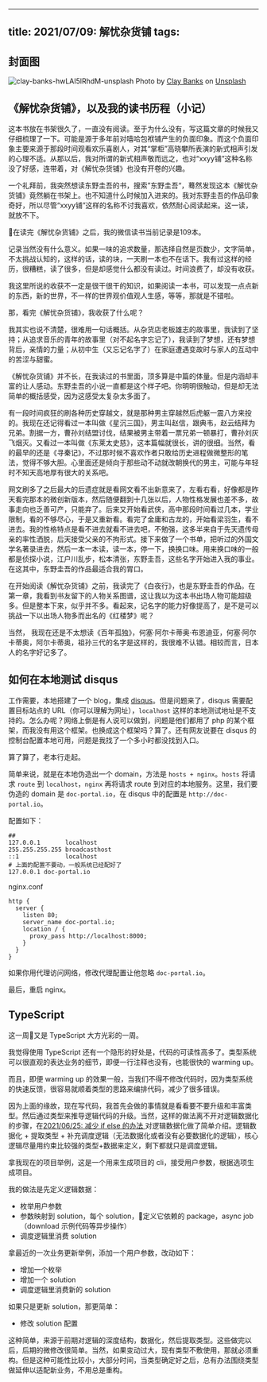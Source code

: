 
---
title: 2021/07/09: 解忧杂货铺
tags: 
---
## 封面图

![clay-banks-hwLAI5lRhdM-unsplash](https://user-images.githubusercontent.com/12655367/125046332-7e32a600-e0d0-11eb-9bad-53e86c7996dd.jpg)
Photo by <a href="https://unsplash.com/@claybanks?utm_source=unsplash&utm_medium=referral&utm_content=creditCopyText">Clay Banks</a> on <a href="https://unsplash.com/s/photos/japan-retailer?utm_source=unsplash&utm_medium=referral&utm_content=creditCopyText">Unsplash</a>
  

## 《解忧杂货铺》，以及我的读书历程（小记）
这本书放在书架很久了，一直没有阅读。至于为什么没有，写这篇文章的时候我又仔细梳理了一下。可能是源于多年前对嘻哈包袱铺产生的负面印象。而这个负面印象主要来源于那段时间观看欢乐喜剧人，对其“掌柜”高晓攀所表演的新式相声引发的心理不适。从那以后，我对所谓的新式相声敬而远之，也对“xxyy铺”这种名称没了好感，连带着，对《解忧杂货铺》也没有开卷的兴趣。

一个礼拜前，我突然想读东野圭吾的书，搜索”东野圭吾“，蓦然发现这本《解忧杂货铺》竟然躺在书架上。也不知道什么时候加入进来的。我对东野圭吾的作品印象奇好，所以尽管“xxyy铺”这样的名称不讨我喜欢，依然耐心阅读起来。这一读，就放不下。

在读完《解忧杂货铺》之后，我的微信读书当前记录是109本。

记录当然没有什么意义。如果一味的追求数量，那选择自然是页数少，文字简单，不太挑战认知的，这样的话，读的块，一天刷一本也不在话下。我有过这样的经历，很糟糕，读了很多，但是却感觉什么都没有读过。时间浪费了，却没有收获。

我这里所说的收获不一定是很干很干的知识，如果阅读一本书，可以发现一点点新的东西，新的世界，不一样的世界观价值观人生感，等等，那就是不错啦。

那，看完《解忧杂货铺》，我收获了什么呢？

我其实也说不清楚，很难用一句话概括。从杂货店老板雄志的故事里，我读到了坚持；从追求音乐的青年的故事里（对不起名字忘记了），我读到了梦想，还有梦想背后，亲情的力量；从初中生（又忘记名字了）在家庭遭遇变故时与家人的互动中的苦涩与甜蜜。

《解忧杂货铺》并不长，在我读过的书里面，顶多算是中篇的体量。但是内涵却丰富的让人感动。东野圭吾的小说一直都是这个样子吧。你明明很触动，但是却无法简单的概括感受，因为这感受太复杂太多面了。

有一段时间疯狂的刷各种历史穿越文，就是那种男主穿越然后虎躯一震八方来投的。我现在还记得看过一本叫做《星沉三国》，男主叫赵信，跟典韦，赵云结拜为兄弟。割据一方，曹孙刘结盟讨伐，结果被男主带着一票兄弟一顿暴打，曹孙刘灰飞烟灭。又看过一本叫做《东莱太史慈》，这本篇幅就很长，讲的很细。当然，看的最早的还是《寻秦记》，不过那时候不喜欢作者只敢给历史进程做微整形的笔法，觉得不够大胆。心里面还是倾向于那些动不动就改朝换代的男主，可能与年轻时不知天高地厚有很大的关系吧。

网文刷多了之后最大的后遗症就是看网文看不出新意来了，左看右看，好像都是昨天看完那本的微创新版本，然后随便翻到十几张以后，人物性格发展也差不多，故事走向也乏善可产，只能弃了。后来又开始看武侠，高中那段时间看过几本，学业限制，看的不够尽心，于是又重新看。看完了金庸和古龙的，开始看梁羽生，看不进去。我的性格特点是看不进去就看不进去吧，不勉强，这多半来自于先天遗传母亲的率性洒脱，后天接受父亲的不拘形式。接下来做了一个书单，把听过的外国文学名著录进去，然后一本一本读，读一本，停一下，换换口味。用来换口味的一般都是侦探小说，江户川乱步，松本清张，东野圭吾，这些名字开始进入我的事业。在这其中，东野圭吾的作品最适合我的胃口。

在开始阅读《解忧杂货铺》之前，我读完了《白夜行》，也是东野圭吾的作品。在第一章，我看到书友留下的人物关系图谱，这让我以为这本书出场人物可能超级多。但是整本下来，似乎并不多。看起来，记名字的能力好像提高了，是不是可以挑战一下以出场人物多而出名的《红楼梦》呢？

当然， 我现在还是不太想读《百年孤独》，何塞·阿尔卡蒂奥·布恩迪亚，何塞·阿尔卡蒂奥，阿尔卡蒂奥，祖孙三代的名字是这样的，我很难不认错。相较而言，日本人的名字好记多了。
## 如何在本地测试 disqus
工作需要，本地搭建了一个 blog，集成 [disqus](https://disqus.com/)。但是问题来了，disqus 需要配置目标站点的 URL（你可以理解为网址），`localhost` 这样的本地测试地址是不支持的。怎么办呢？网络上倒是有人说可以做到，问题是他们都用了 php 的某个框架，而我没有用这个框架。也换成这个框架吗？算了。还有网友说要在 disqus 的控制台配置本地可用，问题是我找了一个多小时都没找到入口。

算了算了，老本行走起。

简单来说，就是在本地伪造出一个 domain，方法是 `hosts + nginx`。`hosts` 将请求 `route` 到 `localhost`，`nginx` 再将请求 route 到对应的本地服务。这里，我们要伪造的 domain 是 `doc-portal.io`，在 disqus 中的配置是 `http://doc-portal.io`。

配置如下：
```init
##
127.0.0.1       localhost
255.255.255.255 broadcasthost
::1             localhost
# 上面的配置不要动，一般系统已经配好了
127.0.0.1 doc-portal.io
```

nginx.conf
```
http {
  server {
    listen 80;
    server_name doc-portal.io;
    location / {
      proxy_pass http://localhost:8000;
    }
  }
}

```

如果你用代理访问网络，修改代理配置让他忽略 `doc-portal.io`。

最后，重启 nginx。

## TypeScript
这一周又是 TypeScript 大方光彩的一周。

我觉得使用 TypeScript 还有一个隐形的好处是，代码的可读性高多了。类型系统可以很直观的表达业务的细节，即便一行注释也没有，也能很快的 warming up。

而且，即便 warming up 的效果一般，当我们不得不修改代码时，因为类型系统的快速反馈，很容易就顺着类型的思路来编排代码，减少了很多错误。

因为上面的缘故，现在写代码，我首先会做的事情就是看看要不要升级和丰富类型。然后通过类型来推导逻辑代码的升级。当然，这样的做法离不开对逻辑数据化的步骤，在[2021/06/25: 减少 if else 的办法 ](https://github.com/wangpin34/blog/issues/64) 对逻辑数据化做了简单介绍。逻辑数据化 + 提取类型 + 补充调度逻辑（无法数据化或者没有必要数据化的逻辑），核心逻辑尽量用约束比较强的类型+数据来定义，剩下都就只是调度逻辑。

拿我现在的项目举例，这是一个用来生成项目的 cli，接受用户参数，根据选项生成项目。

我的做法是先定义逻辑数据：
* 枚举用户参数
* 参数映射到 solution，每个 solution，定义它依赖的 package，async job（download 示例代码等异步操作）
* 调度逻辑里消费 solution

拿最近的一次业务更新举例，添加一个用户参数，改动如下：
*  增加一个枚举
*  增加一个 solution
*  调度逻辑里消费新的 solution

如果只是更新 solution，那更简单：
* 修改 solution 配置

这种简单，来源于前期对逻辑的深度结构，数据化，然后提取类型。这些做完以后，后期的微修改很简单。当然，如果变动过大，现有类型不敷使用，那就必须重构。但是这种可能性比较小，大部分时间，当类型确定好之后，总有办法围绕类型做延伸以适配新业务，不用总是重构。







